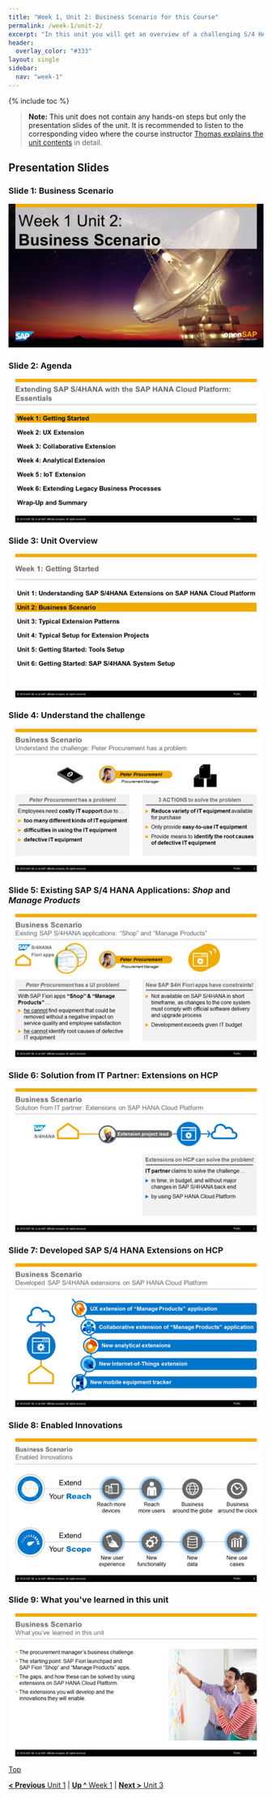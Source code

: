 ```yaml
---
title: "Week 1, Unit 2: Business Scenario for this Course"
permalink: /week-1/unit-2/
excerpt: "In this unit you will get an overview of a challenging S/4 HANA **Business Scenario** which is solved by several Extensions implemented on HANA Cloud Platform (HCP) during the course."
header:
  overlay_color: "#333"
layout: single
sidebar:
  nav: "week-1"
---
```

<a name="top"/>

{% include toc %}

> **Note:** This unit does not contain any hands-on steps but only the presentation slides of the unit. It is recommended to listen to the corresponding video where the course instructor [Thomas explains the unit contents](https://open.sap.com/courses/hcp3a1) in detail.


## Presentation Slides

### Slide 1: Business Scenario
<img src="./images/Slide1.PNG" alt=""/>

### Slide 2: Agenda
<img src="./images/Slide2.PNG" alt=""/>

### Slide 3: Unit Overview
<img src="./images/Slide3.PNG" alt=""/>

### Slide 4: Understand the challenge
<img src="./images/Slide4.PNG" alt=""/>

### Slide 5: Existing SAP S/4 HANA Applications: _Shop_ and _Manage Products_
<img src="./images/Slide5.PNG" alt=""/>

### Slide 6: Solution from IT Partner: Extensions on HCP
<img src="./images/Slide6.PNG" alt=""/>

### Slide 7: Developed SAP S/4 HANA Extensions on HCP
<img src="./images/Slide7.PNG" alt=""/>

### Slide 8: Enabled Innovations
<img src="./images/Slide8.PNG" alt=""/>

### Slide 9: What you've learned in this unit
<img src="./images/Slide9.PNG" alt=""/>

[Top](#top)

[**< Previous** Unit 1](../unit-1/) | [**Up ^** Week 1](../) | [**Next >** Unit 3](../unit-3/)
